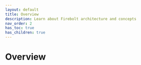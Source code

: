 ```yaml
---
layout: default
title: Overview
description: Learn about Firebolt architecture and concepts
nav_order: 2
has_toc: true
has_children: true
---
```


# Overview